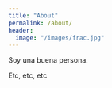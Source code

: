 ```yaml
---
title: "About"
permalink: /about/
header:
  image: "/images/frac.jpg"
---
```


Soy una buena persona.

Etc, etc, etc
